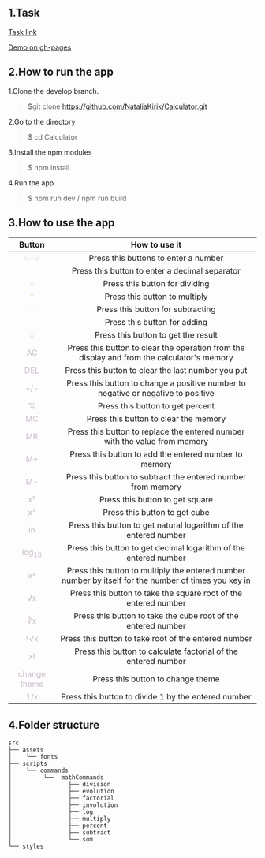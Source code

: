 ## 1.Task

[Task link](https://docs.google.com/document/d/1K79_NA4lMYfqQiIJGqLDek1K9z-oc2qg8n4AvrN1PXE/edit)

[Demo on gh-pages](https://nataliakirik.github.io/Calculator/)

## 2.How to run the app

1.Clone the develop branch.
> $git clone https://github.com/NataliaKirik/Calculator.git

2.Go to the directory
> $ cd Calculator

3.Install the npm modules
> $ npm install

4.Run the app
> $ npm run dev / npm run build

## 3.How to use the app

| Button | How to use it |
| :---:  | :---: |
|<span style="color:rgba(235, 225, 239, 0.74)">**0-9**</span>| Press this buttons to enter a number |
|<span style="color:rgba(235, 225, 239, 0.74)">**.**</span> | Press this button to enter a decimal separator|
|<span style="color:wheat">÷</span> | Press this button for dividing|
|<span style="color:wheat">*</span> | Press this button to multiply |
|<span style="color:wheat">-</span> | Press this button for subtracting |
|<span style="color:wheat">+</span> | Press this button for adding|
|<span style="color:wheat">=</span> | Press this button to get the result |
|<span style="color:rgba(160, 131, 160, 0.56)">AC</span> | Press this button to clear the operation from the display  and from the calculator's memory |
|<span style="color:rgba(160, 131, 160, 0.56)">DEL</span> | Press this button to clear the last number you put|
|<span style="color:rgba(160, 131, 160, 0.56)">+/-</span> | Press this button to change a positive number to negative or negative to positive |
|<span style="color:rgba(160, 131, 160, 0.56)">%</span> | Press this button to get percent |
|<span style="color:rgba(160, 131, 160, 0.56)">MC</span> | Press this button to clear the memory |
|<span style="color:rgba(160, 131, 160, 0.56)">MR</span> | Press this button to replace the entered number  with the value from  memory |
|<span style="color:rgba(160, 131, 160, 0.56)">M+</span> | Press this button to add  the entered number  to  memory |
|<span style="color:rgba(160, 131, 160, 0.56)">M-</span> | Press this button to subtract the entered number from  memory |
|<span style="color:rgba(160, 131, 160, 0.56)">x²</span> | Press this button to get square |
|<span style="color:rgba(160, 131, 160, 0.56)">x³</span> | Press this button to get cube |
|<span style="color:rgba(160, 131, 160, 0.56)">ln</span> | Press this button  to get natural logarithm of the entered number |
|<span style="color:rgba(160, 131, 160, 0.56)">log<sub>10<sub/></span> | Press this button to get decimal logarithm of the entered number |
|<span style="color:rgba(160, 131, 160, 0.56)">xʸ<sub/></span> | Press this button to multiply the entered number number by itself for the number of times you key in |
|<span style="color:rgba(160, 131, 160, 0.56)">√x<sub/></span> | Press this button to take the square root of the entered number |
|<span style="color:rgba(160, 131, 160, 0.56)">∛x</span> | Press this button to take the cube root of the entered number |
|<span style="color:rgba(160, 131, 160, 0.56)">ʸ√x</span> | Press this button to take root of the entered number |
|<span style="color:rgba(160, 131, 160, 0.56)">x!</span> | Press this button to calculate factorial of the entered number |
|<span style="color:rgba(160, 131, 160, 0.56)">change theme</span> | Press this button to change theme |
|<span style="color:rgba(160, 131, 160, 0.56)">1/x</span> | Press this button to divide 1 by the entered number |

## 4.Folder structure

```
src
├── assets
│    └── fonts
├── scripts
│    └── commands
│         └──  mathCommands
│                ├── division
│                ├── evolution
│                ├── factorial
│                ├── involution
│                ├── log
│                ├── multiply
│                ├── percent
│                ├── subtract
│                └── sum
└── styles 
```
                                                                                                        


